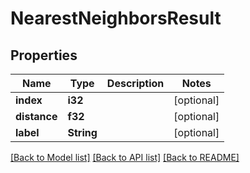 # NearestNeighborsResult

## Properties

Name | Type | Description | Notes
------------ | ------------- | ------------- | -------------
**index** | **i32** |  | [optional] 
**distance** | **f32** |  | [optional] 
**label** | **String** |  | [optional] 

[[Back to Model list]](../README.md#documentation-for-models) [[Back to API list]](../README.md#documentation-for-api-endpoints) [[Back to README]](../README.md)


